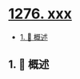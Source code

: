 # [1276. xxx](https://github.com/Tdahuyou/TNotes.leetcode/tree/main/notes/1276.%20xxx)

<!-- region:toc -->

- [1. 📝 概述](#1--概述)

<!-- endregion:toc -->

## 1. 📝 概述
